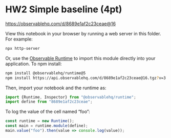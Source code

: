 # HW2 Simple baseline (4pt)

https://observablehq.com/d/8689e1af2c23ceae@16

View this notebook in your browser by running a web server in this folder. For
example:

~~~sh
npx http-server
~~~

Or, use the [Observable Runtime](https://github.com/observablehq/runtime) to
import this module directly into your application. To npm install:

~~~sh
npm install @observablehq/runtime@5
npm install https://api.observablehq.com/d/8689e1af2c23ceae@16.tgz?v=3
~~~

Then, import your notebook and the runtime as:

~~~js
import {Runtime, Inspector} from "@observablehq/runtime";
import define from "8689e1af2c23ceae";
~~~

To log the value of the cell named “foo”:

~~~js
const runtime = new Runtime();
const main = runtime.module(define);
main.value("foo").then(value => console.log(value));
~~~
